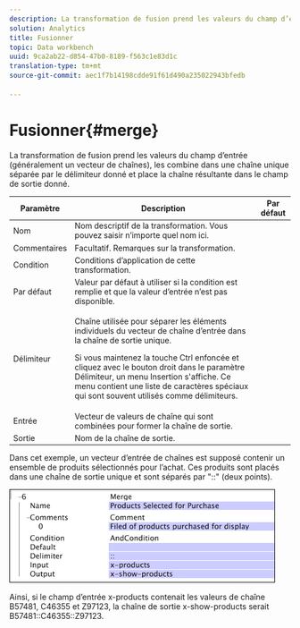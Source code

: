```yaml
---
description: La transformation de fusion prend les valeurs du champ d’entrée (généralement un vecteur de chaînes), les combine dans une chaîne unique séparée par le délimiteur donné et place la chaîne résultante dans le champ de sortie donné.
solution: Analytics
title: Fusionner
topic: Data workbench
uuid: 9ca2ab22-d854-47b0-8189-f563c1e83d1c
translation-type: tm+mt
source-git-commit: aec1f7b14198cdde91f61d490a235022943bfedb

---
```



# Fusionner{#merge}

La transformation de fusion prend les valeurs du champ d’entrée (généralement un vecteur de chaînes), les combine dans une chaîne unique séparée par le délimiteur donné et place la chaîne résultante dans le champ de sortie donné.

<table id="table_2458E008C9A14B31A774E6819D07E9BE"> 
 <thead> 
  <tr> 
   <th colname="col1" class="entry"> Paramètre </th> 
   <th colname="col2" class="entry"> Description </th> 
   <th colname="col3" class="entry"> Par défaut </th> 
  </tr> 
 </thead>
 <tbody> 
  <tr> 
   <td colname="col1"> Nom </td> 
   <td colname="col2"> Nom descriptif de la transformation. Vous pouvez saisir n’importe quel nom ici. </td> 
   <td colname="col3"></td> 
  </tr> 
  <tr> 
   <td colname="col1"> Commentaires </td> 
   <td colname="col2"> Facultatif. Remarques sur la transformation. </td> 
   <td colname="col3"></td> 
  </tr> 
  <tr> 
   <td colname="col1"> Condition </td> 
   <td colname="col2"> Conditions d’application de cette transformation. </td> 
   <td colname="col3"></td> 
  </tr> 
  <tr> 
   <td colname="col1"> Par défaut </td> 
   <td colname="col2"> Valeur par défaut à utiliser si la condition est remplie et que la valeur d’entrée n’est pas disponible. </td> 
   <td colname="col3"></td> 
  </tr> 
  <tr> 
   <td colname="col1"> Délimiteur </td> 
   <td colname="col2"> <p>Chaîne utilisée pour séparer les éléments individuels du vecteur de chaîne d’entrée dans la chaîne de sortie unique. </p> <p> Si vous maintenez la touche Ctrl enfoncée et cliquez avec le bouton droit dans le paramètre Délimiteur, un menu <span class="wintitle"> Insertion</span> s'affiche. Ce menu contient une liste de caractères spéciaux qui sont souvent utilisés comme délimiteurs. </p> </td> 
   <td colname="col3"></td> 
  </tr> 
  <tr> 
   <td colname="col1"> Entrée </td> 
   <td colname="col2"> Vecteur de valeurs de chaîne qui sont combinées pour former la chaîne de sortie. </td> 
   <td colname="col3"></td> 
  </tr> 
  <tr> 
   <td colname="col1"> Sortie </td> 
   <td colname="col2"> Nom de la chaîne de sortie. </td> 
   <td colname="col3"></td> 
  </tr> 
 </tbody> 
</table>

Dans cet exemple, un vecteur d’entrée de chaînes est supposé contenir un ensemble de produits sélectionnés pour l’achat. Ces produits sont placés dans une chaîne de sortie unique et sont séparés par &quot;::&quot; (deux points).

![](assets/cfg_TransformationType_Merge.png)

Ainsi, si le champ d’entrée x-products contenait les valeurs de chaîne B57481, C46355 et Z97123, la chaîne de sortie x-show-products serait B57481::C46355::Z97123.
